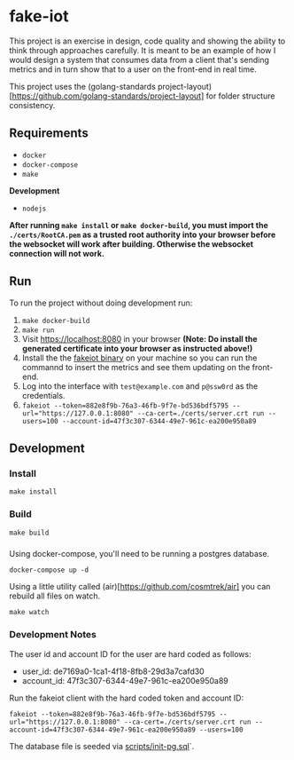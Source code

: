 # fake-iot

This project is an exercise in design, code quality and showing the ability to think through approaches carefully. It is meant to be an example of how I would design a system that consumes data from a client that's sending metrics and in turn show that to a user on the front-end in real time.

This project uses the (golang-standards project-layout)[https://github.com/golang-standards/project-layout] for folder structure consistency.

## Requirements

- `docker`
- `docker-compose`
- `make`

**Development**

- `nodejs`

**After running `make install` or `make docker-build`, you must import the `./certs/RootCA.pem` as a trusted root authority into your browser before the websocket will work after building. Otherwise the websocket connection will not work.**

## Run

To run the project without doing development run:

1. `make docker-build`
2. `make run`
3. Visit [https://localhost:8080](https://localhost:8080) in your browser **(Note: Do install the generated certificate into your browser as instructed above!)**
4. Install the the [fakeiot binary](https://github.com/gravitational/fakeiot) on your machine so you can run the commannd to insert the metrics and see them updating on the front-end.
5. Log into the interface with `test@example.com` and `p@ssw0rd` as the credentials.
6. `fakeiot --token=882e8f9b-76a3-46fb-9f7e-bd536bdf5795 --url="https://127.0.0.1:8080" --ca-cert=./certs/server.crt run --users=100 --account-id=47f3c307-6344-49e7-961c-ea200e950a89`

## Development

### Install

`make install`

### Build

`make build`

###

Using docker-compose, you'll need to be running a postgres database.

`docker-compose up -d`

Using a little utility called (air)[https://github.com/cosmtrek/air] you can rebuild all files on watch.

`make watch`

### Development Notes

The user id and account ID for the user are hard coded as follows:

- user_id: de7169a0-1ca1-4f18-8fb8-29d3a7cafd30
- account_id: 47f3c307-6344-49e7-961c-ea200e950a89

Run the fakeiot client with the hard coded token and account ID:

`fakeiot --token=882e8f9b-76a3-46fb-9f7e-bd536bdf5795 --url="https://127.0.0.1:8080" --ca-cert=./certs/server.crt run --account-id=47f3c307-6344-49e7-961c-ea200e950a89 --users=100`

The database file is seeded via [scripts/init-pg.sql](scripts/init-pg.sql)`.
